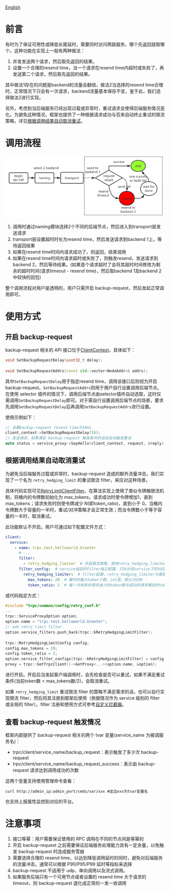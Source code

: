 [English](../en/backup_request.md)

# 前言

有时为了保证可用性或降低长尾延时，需要同时访问两路服务，哪个先返回就取哪个。这种功能在实现上一般有两种做法：

1. 并发发送两个请求，然后取先返回的结果。
2. 设置一个合理的resend time，当一个请求在resend time内超时或失败了，再发送第二个请求，然后取先返回的结果。

其中做法1存在的问题是backend的流量会翻倍，做法2当选择的resend time合理时，正常情况下只会有一次请求，backend流量基本保存不变，鉴于此，我们选择做法2进行实现。

另外，考虑到当后端服务已经出现过载或异常时，重试请求会使得后端服务情况恶化。为避免这种情况，框架也提供了一种根据请求成功与否来自动终止重试的限流策略，详见[根据调用结果自动取消重试](#根据调用结果自动取消重试)。

# 调用流程

![img](../images/backup_request.png)

1. 调用时通过naming模块选择2个不同的后端节点，然后进入到transport层发送请求
2. transport层设置超时时长为resend time，然后发送请求到backend 1上，等待返回结果
3. 如果在resend time时间内请求成功了，则返回，结束调用
4. 如果在resend time时间内请求超时或失败了，则触发resend，发送请求到backend 2，然后等待结果。(如果首个请求超时了会将其超时时间修改为剩余的超时时间(请求timeout - resend time)，然后取backend 1及backend 2中较快的回包)

整个调用流程对用户是透明的，用户只需开启 backup-request，然后发起正常调用即可。

# 使用方式

## 开启 backup-request

backup-request 相关的 API 接口位于[ClientContext](../../trpc/client/client_context.h)，具体如下：

```cpp
void SetBackupRequestDelay(uint32_t delay);

void SetBackupRequestAddrs(const std::vector<NodeAddr>& addrs);
```

其中`SetBackupRequestDelay`用于指定resend time，调用该接口后则视为开启 backup-request。`SetBackupRequestAddrs`则用于用户自行设置调用后端节点。
在使用 selector 插件的情况下，调用后端节点由selector插件自动选取，这时仅需调用`SetBackupRequestDelay`即可。对于需自行设置调用后端节点的场景，要求先调用`SetBackupRequestDelay`后再调用`SetBackupRequestAddrs`进行设置。

使用示例如下：

```cpp
// 设置backup-request resend time为10ms
client_context->SetBackupRequestDelay(10);
// 发送请求，如果满足 backup-request 触发条件的话会自动触发重试
auto status = service_proxy->SayHello(client_context, request, &reply);
```

## 根据调用结果自动取消重试

为避免当后端服务过载或异常时，backup-request 造成的额外流量冲击。我们实现了一个名为 `retry_hedging_limit` 的重试限流 filter，来应对这种场景。

具体代码实现可见[RetryLimitClientFilter](../../trpc/filter/retry/retry_limit_client_filter.h)。在算法实现上使用了类似令牌桶限流机制，将桶内的令牌数初始化为 max_tokens，请求成功时使令牌增加1，直到 max_tokens；请求失败时则使令牌减少 N(即token_ratio)，直到小于 0。当桶内令牌数大于容量的一半时，重试/对冲策略才会正常生效；而当令牌数小于等于容量的一半时，取消重试。

此功能默认不开启。用户可通过如下配置文件方式：

```yaml
client:
  service:
    - name: trpc.test.helloworld.Greeter
      # ...
      filter:
        - retry_hedging_limiter  # 开启限流策略，使用retry_hedging_limiter filter
      filter_config:  # service级别的filter独立配置，只针对该service下的对应filter生效；未配置的话将采用默认值
        retry_hedging_limiter:  # filter配置，retry_hedging_limiter为需要添加独立配置的filter名称
          max_tokens: 20  # 桶中的最大token个数，int型，默认为100
          token_ratio: 2  # 每一次失败的请求减少的token数与成功的请求增加的token数(成功时增加1)的比率，即失败时的惩罚系数，int型，默认为10
```

或代码指定方式：

```cpp
#include "trpc/common/config/retry_conf.h"
...
trpc::ServiceProxyOption option;
option.name = "trpc.test.helloworld.Greeter";
// add retry limit filter
option.service_filters.push_back(trpc::kRetryHedgingLimitFilter);

trpc::RetryHedgingLimitConfig config;
config.max_tokens = 20;
config.token_ratio = 2;
option.service_filter_configs[trpc::kRetryHedgingLimitFilter] = config;
proxy = trpc::GetTrpcClient()->GetProxy<...>(option.name, &option);
```

进行开启。开启后当发起客户端调用时，会先检查是否可以重试，如果不满足重试条件(当前token数 < max_tokens数/2)，会取消重试。

如果 `retry_hedging_limit` 重试限流 filter 的策略不满足需求的话，也可以自行实现限流 filter，然后将其注册到框架后使用（依据情况作为 service 级别的 filter 或全局的 filter）。filter 注册和使用方式可参考[自定义拦截器](filter.md)。

## 查看 backup-request 触发情况

框架内部提供了 backup-request 相关的两个 tvar 变量(service_name 为被调服务名)：

- trpc/client/service_name/backup_request：表示触发了多少次 backup-request
- trpc/client/service_name/backup_request_success：表示由 backup-request 请求达到调用成功的次数

这两个变量支持使用管理命令查看：

```shell
curl http://admin_ip:admin_port/cmds/var/xxx #这边xxx为tvar变量名
```

也支持上报属性监控到对应的平台。

# 注意事项

1. 接口等幂：用户需要保证使用的 RPC 调用在不同的节点间是等幂的
2. 开启 backup-request 之前需要保证后端服务处理能力具有一定余量，以免触发 backup-request 时造成服务雪崩
3. 需要选择合理的 resend time，以达到降低调用延时的同时，避免对后端服务的流量冲击。通常可以根据 P90/P95/P99 延时等指标来选择
4. backup-request 不适用于 udp、单向调用以及流式调用。
5. 如果服务后端只有一个可用节点或者设置的 resend time 大于请求的 timeout，则 backup-request 退化成正常的一发一收调用
